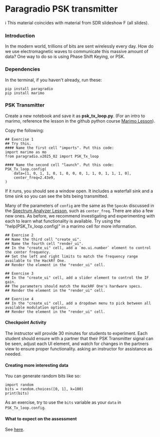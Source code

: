 # Paragradio PSK transmitter

ℹ️ This material coincides with material from SDR slideshow F (all slides).

### Introduction

In the modern world, trillions of bits are sent wirelessly every day. How do we use electromagnetic waves to communicate this massive amount of data? One way to do so is using Phase Shift Keying, or PSK.

### Dependencies

In the terminal, if you haven't already, run these:

```
pip install paragradio
pip install marimo
```

### PSK Transmitter

Create a new notebook and save it as **psk_tx_loop.py**. (For an intro to marimo, reference the lesson in the github python course [Marimo Lesson](https://github.com/python-can-define-radio/python-course/blob/main/classroom_activities/Ch02_Advanced/01_marimo.md)).

Copy the following:

```python3
## Exercise 1
## Try this.
#### Name the first cell "imports". Put this code:
import marimo as mo
from paragradio.v2025_02 import PSK_Tx_loop

#### Name the second cell "launch". Put this code:
PSK_Tx_loop.config(
    data=[1, 0, 1, 1, 0, 1, 0, 0, 0, 1, 1, 0, 1, 1, 1, 0],
    center_freq=2.43e9,
)
```

If it runs, you should see a window open. It includes a waterfall sink and a time sink so you can see the bits being transmitted.

Many of the parameters of `config` are the same as the `SpecAn` discussed in the [Spectrum Analyzer Lesson](https://github.com/python-can-define-radio/sdr-course/blob/main/classroom_activities/Ch01_Diving_in_Headfirst/020_Spec_A_paragradio.md), such as `center_freq`. There are also a few new ones. As before, we recommend investigating and experimenting with each to learn what functionality is available. Try using the "help(PSK_Tx_loop.config)" in a marimo cell for more information.

```python3
## Exercise 2
## Name the third cell "create_ui". 
## Name the fourth cell "render_ui".
## In the "create_ui" cell, add a `mo.ui.number` element to control the center frequency.
## Set the left and right limits to match the frequency range available to the HackRf One.
## Render the element in the "render_ui" cell.
```

```python3
## Exercise 3
## In the "create_ui" cell, add a slider element to control the IF gain.  
## The parameters should match the HackRF One's hardware specs.
## Render the element in the "render_ui" cell.
```

```python3
## Exercise 4
## In the "create_ui" cell, add a dropdown menu to pick between all available modulation options.
## Render the element in the "render_ui" cell.
```

#### Checkpoint Activity

The instructor will provide 30 minutes for students to experiment. Each student should ensure with a partner that their PSK Transmitter signal can be seen, adjust each UI element, and watch for changes in the partners view to ensure proper functionality. asking an instructor for assistance as needed.

#### Creating more interesting data

You can generate random bits like so:

```python3
import random
bits = random.choices([0, 1], k=100)
print(bits)
```

As an exercise, try to use the `bits` variable as your `data` in `PSK_Tx_loop.config`.

#### What to expect on the assessment

See [here](https://github.com/python-can-define-radio/sdr-course/blob/main/classroom_activities/Ch01_Diving_in_Headfirst/020_Spec_A_paragradio.md#what-to-expect-on-the-assessment).
